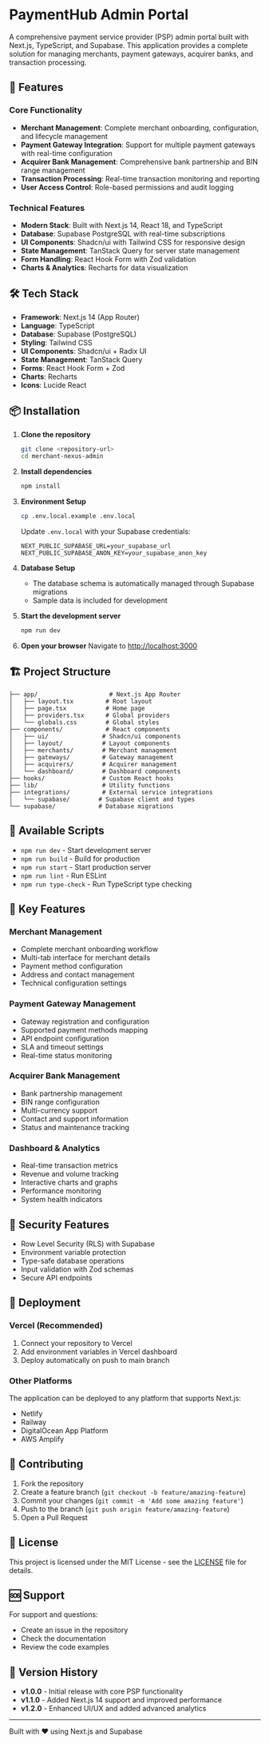 # PaymentHub Admin Portal

A comprehensive payment service provider (PSP) admin portal built with Next.js, TypeScript, and Supabase. This application provides a complete solution for managing merchants, payment gateways, acquirer banks, and transaction processing.

## 🚀 Features

### Core Functionality
- **Merchant Management**: Complete merchant onboarding, configuration, and lifecycle management
- **Payment Gateway Integration**: Support for multiple payment gateways with real-time configuration
- **Acquirer Bank Management**: Comprehensive bank partnership and BIN range management
- **Transaction Processing**: Real-time transaction monitoring and reporting
- **User Access Control**: Role-based permissions and audit logging

### Technical Features
- **Modern Stack**: Built with Next.js 14, React 18, and TypeScript
- **Database**: Supabase PostgreSQL with real-time subscriptions
- **UI Components**: Shadcn/ui with Tailwind CSS for responsive design
- **State Management**: TanStack Query for server state management
- **Form Handling**: React Hook Form with Zod validation
- **Charts & Analytics**: Recharts for data visualization

## 🛠️ Tech Stack

- **Framework**: Next.js 14 (App Router)
- **Language**: TypeScript
- **Database**: Supabase (PostgreSQL)
- **Styling**: Tailwind CSS
- **UI Components**: Shadcn/ui + Radix UI
- **State Management**: TanStack Query
- **Forms**: React Hook Form + Zod
- **Charts**: Recharts
- **Icons**: Lucide React

## 📦 Installation

1. **Clone the repository**
   ```bash
   git clone <repository-url>
   cd merchant-nexus-admin
   ```

2. **Install dependencies**
   ```bash
   npm install
   ```

3. **Environment Setup**
   ```bash
   cp .env.local.example .env.local
   ```
   
   Update `.env.local` with your Supabase credentials:
   ```env
   NEXT_PUBLIC_SUPABASE_URL=your_supabase_url
   NEXT_PUBLIC_SUPABASE_ANON_KEY=your_supabase_anon_key
   ```

4. **Database Setup**
   - The database schema is automatically managed through Supabase migrations
   - Sample data is included for development

5. **Start the development server**
   ```bash
   npm run dev
   ```

6. **Open your browser**
   Navigate to [http://localhost:3000](http://localhost:3000)

## 🏗️ Project Structure

```
├── app/                    # Next.js App Router
│   ├── layout.tsx         # Root layout
│   ├── page.tsx           # Home page
│   ├── providers.tsx      # Global providers
│   └── globals.css        # Global styles
├── components/            # React components
│   ├── ui/               # Shadcn/ui components
│   ├── layout/           # Layout components
│   ├── merchants/        # Merchant management
│   ├── gateways/         # Gateway management
│   ├── acquirers/        # Acquirer management
│   └── dashboard/        # Dashboard components
├── hooks/                # Custom React hooks
├── lib/                  # Utility functions
├── integrations/         # External service integrations
│   └── supabase/        # Supabase client and types
└── supabase/            # Database migrations
```

## 🔧 Available Scripts

- `npm run dev` - Start development server
- `npm run build` - Build for production
- `npm run start` - Start production server
- `npm run lint` - Run ESLint
- `npm run type-check` - Run TypeScript type checking

## 🎯 Key Features

### Merchant Management
- Complete merchant onboarding workflow
- Multi-tab interface for merchant details
- Payment method configuration
- Address and contact management
- Technical configuration settings

### Payment Gateway Management
- Gateway registration and configuration
- Supported payment methods mapping
- API endpoint configuration
- SLA and timeout settings
- Real-time status monitoring

### Acquirer Bank Management
- Bank partnership management
- BIN range configuration
- Multi-currency support
- Contact and support information
- Status and maintenance tracking

### Dashboard & Analytics
- Real-time transaction metrics
- Revenue and volume tracking
- Interactive charts and graphs
- Performance monitoring
- System health indicators

## 🔐 Security Features

- Row Level Security (RLS) with Supabase
- Environment variable protection
- Type-safe database operations
- Input validation with Zod schemas
- Secure API endpoints

## 🚀 Deployment

### Vercel (Recommended)
1. Connect your repository to Vercel
2. Add environment variables in Vercel dashboard
3. Deploy automatically on push to main branch

### Other Platforms
The application can be deployed to any platform that supports Next.js:
- Netlify
- Railway
- DigitalOcean App Platform
- AWS Amplify

## 🤝 Contributing

1. Fork the repository
2. Create a feature branch (`git checkout -b feature/amazing-feature`)
3. Commit your changes (`git commit -m 'Add some amazing feature'`)
4. Push to the branch (`git push origin feature/amazing-feature`)
5. Open a Pull Request

## 📄 License

This project is licensed under the MIT License - see the [LICENSE](LICENSE) file for details.

## 🆘 Support

For support and questions:
- Create an issue in the repository
- Check the documentation
- Review the code examples

## 🔄 Version History

- **v1.0.0** - Initial release with core PSP functionality
- **v1.1.0** - Added Next.js 14 support and improved performance
- **v1.2.0** - Enhanced UI/UX and added advanced analytics

---

Built with ❤️ using Next.js and Supabase